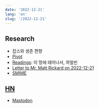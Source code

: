```yaml
---
date: '2022-12-21'
lang: 'en'
slug: '/2022-12-21'
---
```


## Research

- 잡스와 생존 편향
- [Pivot](./../.././docs/pages/Pivot.md)
- [Readings](./../.././docs/pages/Readings.md): 이 땅에 태어나서, 하얼빈
- [Letter to Mr. Matt Rickard on 2022-12-21](./../.././docs/pages/Letter%20to%20Mr.%20Matt%20Rickard%20on%202022-12-21.md)
- [SMIME](./../.././docs/pages/SMIME.md)

## [HN](./../.././docs/pages/Hacker%20News.md)

- [Mastodon](./../.././docs/pages/Mastodon.md)

<head>
  <html lang="en-US"/>
</head>
